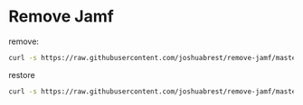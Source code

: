 # Remove Jamf

remove:

```sh
curl -s https://raw.githubusercontent.com/joshuabrest/remove-jamf/master/remove.sh | sudo bash
```

restore

```sh
curl -s https://raw.githubusercontent.com/joshuabrest/remove-jamf/master/restore.sh | sudo bash
```
